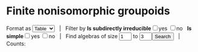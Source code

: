# Finite nonisomorphic groupoids
<html>
<style>
td {padding-left:3px;padding-right:3px;}
th {background-color:#f0f0f0;font-weight:normal;padding-left:3px;padding-right:3px;}
table {border-collapse:collapse;line-height:80%;} 
</style>
Format as <select id="format" onchange="displayAlgebras(filtlist)">
<option value="table" selected>Table</option>
<option value="html">HTML</option>
<option value="text">Text</option> 
</select>
&nbsp; | &nbsp; Filter by
<b>Is subdirectly irreducible</b><input type="checkbox" name="si" id="siyes" onclick="document.getElementById('sino').checked=false;update()">yes 
<input type="checkbox" name="si" id="sino" onclick="document.getElementById('siyes').checked=false;update()">no &nbsp; 
<b>Is simple</b><input type="checkbox" name="simple" id="simpleyes" onclick="document.getElementById('simpleno').checked=false;update()">yes 
<input type="checkbox" name="simple" id="simpleno" onclick="document.getElementById('simpleyes').checked=false;update()">no &nbsp; | &nbsp;
Find algebras of size <input type="text" id="minsize" size="1" maxlength="2" value="1"> to <input type="text" id="maxsize" size="1" maxlength="2" value="3"><input type="button" value="Search" onclick="searchAlgebras()"> &nbsp; | &nbsp; Counts: <span id="counts"></span>

<div id="algebras"></div>

<script>
function algebraToString(a,k,n) {
 if (format=="html"){
  var st="<div style=\"display:inline-block;border: 1px darkgray solid;\"><sup>"+n+"</sup>"+"<b>"+classname.slice(0,1)+"</b><sub>"+a.length+","+k+"</sub><br>";
  for (var i=0; i<a.length; i++) {
    for (var j=0; j<a.length; j++) st = st+a[i][j]+(j==a.length-1?"":" &nbsp; ");
    st = st+"<br>";
  }
  st = st+"</div> &nbsp;";
 }else if (format=="table"){
  var st="<table style=\"display:inline-block;border: 1px darkgray solid;\"><tr><td colspan=\""+(a.length+1)+"\"><sup>"+n+"</sup>"+"<b>"+classname.slice(0,1)+"</b><sub>"+a.length+","+k+"</sub></td></tr><tr><th>&middot</th>";
  for (var i=0; i<a.length; i++) st += "<th>"+i+"</th>";
  st += "</tr>";
  for (var i=0; i<a.length; i++) {
    st += "<tr><th>"+i+"</th>";
    for (var j=0; j<a.length; j++)
        st = st+"<td>"+a[i][j]+"</td>";
    st = st+"</tr>";
  }
  st = st+"</table> &nbsp;";
 }else if (format=="text"){ 
  var st="{n:"+n+", name:\""+classname+"_{"+a.length+","+k+"}\", size:"+a.length+", ";
  st=st+"num:"+k+", op:{\"cdot\":[\n";
  for (var i=0; i<a.length; i++) {
    st = st+"[";
    for (var j=0; j<a.length; j++)
        st = st+a[i][j]+(j==a.length-1?"":",");
    st = st+"]"+(i==a.length-1?"]}},":",")+"\n";
  }
  st = st+"\n";
 }
 return st;
}
function checkRelation(A,rel) {//rel is a partial binary relation
    //Check that rel is transitive and compatible with the operations of A
    var op;
    var n = A.size;
    for (var x=0; x<n; x++)
	for (var y=0; y<n; y++)
            if (rel[x][y]==1 && x!=y) {
                for (var z=x+1; z<n; z++)
                    if (rel[y][z]==1)
                        if (rel[x][z]==0)
                            return false; //not transitive
		for (var r in A.op) {
		    op = A.op[r];
		    if (op.length!=null)
			if (op[0].length==null) {
			    if (rel[op[x]][op[y]]==0)
				return false;
			} else
			    for (var z=0; z<n; z++) {
				if (rel[op[x][z]][op[y][z]]==0)
				    return false;
				if (rel[op[z][x]][op[z][y]]==0)
				    return false;
			    }
		}
	    }
    return true;
}
function copyOf(arr) {
    var a = new Array(arr.length);
    for (var i=0; i<arr.length; i++) {
        a[i] = new Array(arr[i].length);
        for (var j=0; j<arr[i].length; j++) a[i][j] = arr[i][j];
    }
    return a;
}
function completeRelation(A,rel,i,j) {
    // find next i,j where rel[i][j]=2=undefined; for each val=0 or 1
    // set rel[i][j]=val, check transitivity and compatibility
    // restore and return if no completetion, 
    // else call completeRelation(rel,i,j+1)
    var ok = true;
    while (ok && i<rel.length) {
	while (j<rel.length && rel[i][j]!=2) j++;
	if (j>=rel.length) {
	    j=0; 
	    i++; 
	} else ok = false;
    }
    if (ok) congl[congl.length] = copyOf(rel);
    else for (var val=0; val<2; val++){
	    rel[i][j] = val;
	    rel[j][i] = val;
	    ok = checkRelation(A,rel);
	    if (ok) completeRelation(A,rel,i,j+1);
	    rel[i][j] = 2;
	    rel[j][i] = 2;
	}
}
function congruences(A) {
    // A is a finite algebra (JavaScript object)
    congl = [];
    var rel = new Array(A.size);
    for (var i=0; i<A.size; i++) {
        rel[i] = new Array(A.size);
	for (var j=0; j<A.size; j++) 
	    if (i!=j) rel[i][j] = 2;
	    else rel[i][j]=1;
    }
    completeRelation(A,rel,0,0);
    return congl;
}
function isSubrelation(R,S) { //assumes symmetry of relations
    for (var i=0; i<R.length; i++)
	for (var j=i+1; j<R.length; j++)
	    if (R[i][j]>S[i][j]) return false;
    return true;
}
function conLatleq(cong) { //input list of 0-1-relations
  var leq = new Array(cong.length);
  for (var i=0; i<cong.length; i++) {
      leq[i] = new Array(cong.length);
      leq[i][i] = true;
      for (var j=0; j<cong.length; j++)
	  if (i!=j) leq[i][j] = isSubrelation(cong[i],cong[j]);
  }
  return leq;
}
function leq2uppercovers(rel) {
    var n = rel.length;
    var uc = new Array(n);
    for (var i=0; i<n; i++) {
	uc[i] = [];
        for (var j=0; j<n; j++)
            if (rel[i][j] && i!=j) {
		for (var k=0; k<n && 
			 !(rel[i][k] && i!=k && rel[k][j] && k!=j); k++);
		if (k==n) uc[i][uc[i].length] = j;
	    }
    }
    return uc;
}
function congblock(co,i) {
    var block = [];
    for (var j=0; j<co.length; j++)
	if (co[i][j]==1)
	    block[block.length] = j;
    return block;
}
function cong2part(co) {
    var part = [];
    var flag = new Array(co.length);
    for (var i=0; i<co.length; i++)
        if (flag[i]==null) {
            cb = congblock(co,i);
            for (var j=0; j<cb.length; j++) flag[cb[j]]=true;
            part[part.length] = cb;
        }
    return part;
}
function conLat(A) {
    var conA = {/*name:"Con("+A.name+")",*/ rel:{}};
    var cl = congruences(A);
    conA.size = cl.length;
    conA.eltname = new Array(conA.size);
    for (var i=0; i<conA.size; i++) {
        conA.eltname[i] = cong2part(cl[i]).join(" | ");
    }
    conA.rel.uc = leq2uppercovers(conLatleq(cl));
    return conA;
}
function isSimple(A) {
    return congruences(A).length==2;
}
function isSI(A) {
    var conA = conLat(A);
    return conA.rel.uc[0].length==1;
}
///////////////////////////////////////////////////////////////////////
classname="CBin";
counts=[];
filtcounts=[];
function initializeAlgebra(n) { // finite groupoid with n elements, {0,1,...,n-1}
    var alg = new Array(n);
    for (var i=0; i<n; i++) {
	alg[i] = new Array(n);
	for (var j=0; j<n; j++)
	    alg[i][j] = n; // all elements undefined (=n)
    }
    return alg;
}
function checkAxioms(a) {
    var n,ok,x,y,z,xy,xyz;
    n = a.length;
    ok = true;
    for (x=0; ok && x<n; x++) {
        for (y=0; ok && y<n; y++) {
            xy=a[x][y];
            if (xy<n) {
                ok = !(a[y][x]<n && xy!=a[y][x]); // check commutativity
	    }
	}
    }
    return ok;
}
function checkPermutations(alg) {
    var i,j,ok,p,q,qi,aqi,a,equal;
    ok = true;
    var n = alg.length;
    for (p=0; ok && p<perms.length; p++) {//ok means alg <= qalg
	q = perms[p];
	qi = invperms[p];
	equal = true;
	for (i=0; equal && i<n; i++) {//equal means apij=qaij
	    for (j=0; equal && j<n; j++) {
		aqi = alg[qi[i]][qi[j]];
		a = alg[i][j];
		equal = (aqi<n && a==q[aqi]);
		if (!equal) ok = (aqi==n || a<=q[aqi]);
	    }
	}
    }
    return ok;
}
function completeAlgebra(alg,i,j) {
    // find next i,j where alg[i][j]=n=undefined; for each val=0..n-1
    // set alg[i][j]=val, check axioms and permutations
    // if ok, call completeAlg(alg,i,j+1) then restore and return
    var ok = true;
    var n = alg.length;
    while (ok && i<n) {
	while (j<n && alg[i][j]<n) j++;
	if (j>=n) {
	    j = 0; 
	    i++;
	} else ok = false;
    }
    if (ok) {
        counts[alg.length-1]++;
        alglist[alglist.length] = {size:alg.length,op:{cdot:copyOf(alg)},num:counts[alg.length-1]};
    } else for (var val=0; val<n; val++) {
	alg[i][j] = val;
	ok = checkAxioms(alg);
	if (ok) ok = checkPermutations(alg);
	if (ok) completeAlgebra(alg,i,j+1);
        alg[i][j] = n;
    }
}
function nextPermutation(p) {
    var q=[];
    for (var j=p.length-2; j>=0 && p[j]>p[j+1]; j--);
    if (j<0) return [];
    for (var k=0; k<j; k++) q[k]=p[k];
    for (var k=p.length-1; p[j]>p[k]; k--);
    q[j]=p[k];
    for (var i=p.length-1; i>j; i--) q[i]=p[j+p.length-i];
    q[j+p.length-k]=p[j];
    return q;
}
function permutations(m,n) { // return list of permutations of {m,...,n}
    var perms = [];
    perms[0]=[];
    for (var i=0; i<=n-m; i++) perms[0][i]=m+i;
    for (var i=0; perms[i].length>0; i++) {
        perms[i+1]=nextPermutation(perms[i]);
    }
    perms.length=perms.length-1;
    return perms;
}
function inversePermutation(p) {
    var q=[];
    for (var i=0; i<p.length; i++)
	q[p[i]]=i;
    return q;
}
function findAlgebras(size) {
    counts[size-1]=0;
    perms = permutations(0,size-1);
    invperms = [];
    for (var i=0; i<perms.length; i++) invperms[i]=inversePermutation(perms[i]);
    alg = initializeAlgebra(size);
    completeAlgebra(alg,0,0);
}
function findAlgebrasRange(minsize,maxsize) {
    alglist = [];
    for (var i=minsize; i<=maxsize; i++)
        findAlgebras(i);
}
function update(){
  findAlgebrasRange(eval(document.getElementById('minsize').value), eval(document.getElementById('maxsize').value));
}
function filterAlgebras(As){
    var Bs = [];
    for (var i=0; i<As[As.length-1].size; i++) filtcounts[i] = 0;
    simpleyes = document.getElementById("simpleyes").checked;
    simpleno = document.getElementById("simpleno").checked;
    siyes = document.getElementById("siyes").checked;
    sino = document.getElementById("sino").checked;
    for (var i=0; i<As.length; i++) {
        var add = (!simpleyes||!simpleno) && (!siyes||!sino);
        if (add && (simpleyes||simpleno)) {
            var simple = isSimple(As[i]);
            add = simpleyes && simple || simpleno && !simple;
        }
        if (add && (siyes||sino)) {
            var si = isSI(As[i]);
            add = siyes && si || sino && !si;
        }
        if (add) {
            Bs[Bs.length] = As[i];
            filtcounts[As[i].size-1]++;
        }
    }
    filtlist = Bs;
    displayAlgebras(Bs);
}
function displayAlgebras(As){
    format = document.getElementById("format").value;
    algstr=(format=="text"?classname+"=[\n":"");
    for (var i=0; i<As.length; i++)
        algstr += algebraToString(As[i].op.cdot,As[i].num,i);
    document.getElementById("algebras").innerHTML=(format=="text"?"<textarea rows=\"35\">"+algstr.slice(0,algstr.length-3)+"];\n</textarea>":algstr);
    document.getElementById("counts").innerHTML="<a href=\"http://www.research.att.com/~njas/sequences/?q="+filtcounts.join(",+")+"&sort=0&fmt=0&language=english&go=Search\"><u><b>"+filtcounts.join(", ")+"</b></u></a>";
}
function searchAlgebras(){
    findAlgebrasRange(eval(document.getElementById('minsize').value), eval(document.getElementById('maxsize').value));
    filterAlgebras(alglist);
}
function update(){
    filterAlgebras(alglist);
}
searchAlgebras();
</script>
</html>